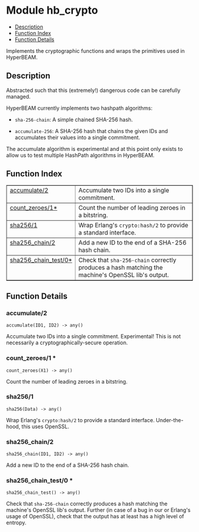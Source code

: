 

# Module hb_crypto #
* [Description](#description)
* [Function Index](#index)
* [Function Details](#functions)

Implements the cryptographic functions and wraps the primitives
used in HyperBEAM.

<a name="description"></a>

## Description ##

Abstracted such that this (extremely!) dangerous code
can be carefully managed.

HyperBEAM currently implements two hashpath algorithms:

* `sha-256-chain`: A simple chained SHA-256 hash.

* `accumulate-256`: A SHA-256 hash that chains the given IDs and accumulates
their values into a single commitment.

The accumulate algorithm is experimental and at this point only exists to
allow us to test multiple HashPath algorithms in HyperBEAM.<a name="index"></a>

## Function Index ##


<table width="100%" border="1" cellspacing="0" cellpadding="2" summary="function index"><tr><td valign="top"><a href="#accumulate-2">accumulate/2</a></td><td>Accumulate two IDs into a single commitment.</td></tr><tr><td valign="top"><a href="#count_zeroes-1">count_zeroes/1*</a></td><td>Count the number of leading zeroes in a bitstring.</td></tr><tr><td valign="top"><a href="#sha256-1">sha256/1</a></td><td>Wrap Erlang's <code>crypto:hash/2</code> to provide a standard interface.</td></tr><tr><td valign="top"><a href="#sha256_chain-2">sha256_chain/2</a></td><td>Add a new ID to the end of a SHA-256 hash chain.</td></tr><tr><td valign="top"><a href="#sha256_chain_test-0">sha256_chain_test/0*</a></td><td>Check that <code>sha-256-chain</code> correctly produces a hash matching
the machine's OpenSSL lib's output.</td></tr></table>


<a name="functions"></a>

## Function Details ##

<a name="accumulate-2"></a>

### accumulate/2 ###

`accumulate(ID1, ID2) -> any()`

Accumulate two IDs into a single commitment.
Experimental! This is not necessarily a cryptographically-secure operation.

<a name="count_zeroes-1"></a>

### count_zeroes/1 * ###

`count_zeroes(X1) -> any()`

Count the number of leading zeroes in a bitstring.

<a name="sha256-1"></a>

### sha256/1 ###

`sha256(Data) -> any()`

Wrap Erlang's `crypto:hash/2` to provide a standard interface.
Under-the-hood, this uses OpenSSL.

<a name="sha256_chain-2"></a>

### sha256_chain/2 ###

`sha256_chain(ID1, ID2) -> any()`

Add a new ID to the end of a SHA-256 hash chain.

<a name="sha256_chain_test-0"></a>

### sha256_chain_test/0 * ###

`sha256_chain_test() -> any()`

Check that `sha-256-chain` correctly produces a hash matching
the machine's OpenSSL lib's output. Further (in case of a bug in our
or Erlang's usage of OpenSSL), check that the output has at least has
a high level of entropy.

